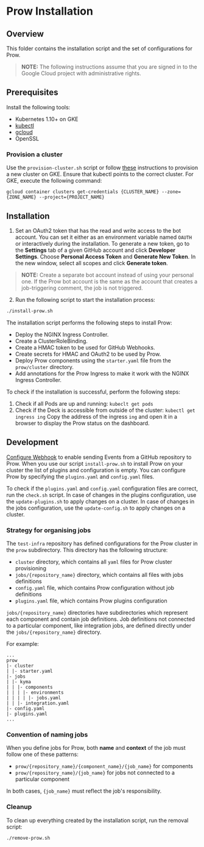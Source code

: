 # Prow Installation

## Overview

This folder contains the installation script and the set of configurations for Prow.

>**NOTE:** The following instructions assume that you are signed in to the Google Cloud project with administrative rights.

## Prerequisites

Install the following tools:

- Kubernetes 1.10+ on GKE
- [kubectl](https://kubernetes.io/docs/tasks/tools/install-kubectl/)
- [gcloud](https://cloud.google.com/sdk/gcloud/)
- OpenSSL

### Provision a cluster
Use the `provision-cluster.sh` script or follow [these](https://github.com/kubernetes/test-infra/blob/master/prow/getting_started.md#create-the-cluster) instructions to provision a new cluster on GKE. Ensure that kubectl points to the correct cluster. For GKE, execute the following command:

```
gcloud container clusters get-credentials {CLUSTER_NAME} --zone={ZONE_NAME} --project={PROJECT_NAME}
```

## Installation

1. Set an OAuth2 token that has the read and write access to the bot account. You can set it either as an environment variable named `OAUTH` or interactively during the installation.
To generate a new token, go to the **Settings** tab of a given GitHub account and click **Developer Settings**. Choose **Personal Access Token** and **Generate New Token**.
In the new window, select all scopes and click **Generate token**.
>**NOTE:** Create a separate bot account instead of using your personal one. If the Prow bot account is the same as the account that creates a job-triggering comment, the job is not triggered.

2. Run the following script to start the installation process:

```bash
./install-prow.sh
```

The installation script performs the following steps to install Prow:

- Deploy the NGINX Ingress Controller.
- Create a ClusterRoleBinding.
- Create a HMAC token to be used for GitHub Webhooks.
- Create secrets for HMAC and OAuth2 to be used by Prow.
- Deploy Prow components using the `starter.yaml` file from the `prow/cluster` directory.
- Add annotations for the Prow Ingress to make it work with the NGINX Ingress Controller.

To check if the installation is successful, perform the following steps:
1. Check if all Pods are up and running:
`kubeclt get pods`
2. Check if the Deck is accessible from outside of the cluster:
`kubectl get ingress ing`
Copy the address of the ingress `ing` and open it in a browser to display the Prow status on the dashboard.

## Development
[Configure Webhook](https://github.com/kubernetes/test-infra/blob/master/prow/getting_started.md#add-the-webhook-to-github) to enable sending Events from a GitHub repository to Prow.
When you use our script `install-prow.sh` to install Prow on your cluster the list of plugins and configuration is empty. You can configure Prow by specifying the `plugins.yaml` and `config.yaml` files. 

To check if the `plugins.yaml` and `config.yaml` configuration files are correct, run the `check.sh` script.
In case of changes in the plugins configuration, use the `update-plugins.sh` to apply changes on a cluster.
In case of changes in the jobs configuration, use the `update-config.sh` to apply changes on a cluster.

### Strategy for organising jobs

The `test-infra` repository has defined configurations for the Prow cluster in the `prow` subdirectory. This directory has the following structure:
- `cluster` directory, which contains all `yaml` files for Prow cluster provisioning
- `jobs/{repository_name}` directory, which contains all files with jobs definitions
- `config.yaml` file, which contains Prow configuration without job definitions
- `plugins.yaml` file, which contains Prow plugins configuration

`jobs/{repository_name}` directories have subdirectories which represent each component and contain job definitions. Job definitions not connected to a particular component, like integration jobs, are defined directly under the `jobs/{repository_name}` directory.

For example:
```
...
prow
|- cluster
| |- starter.yaml
|- jobs
| |- kyma
| | |- components
| | | |- environments
| | | | |- jobs.yaml
| | |- integration.yaml
|- config.yaml
|- plugins.yaml
...
```

### Convention of naming jobs

When you define jobs for Prow, both **name** and **context** of the job must follow one of these patterns:
- `prow/{repository_name}/{component_name}/{job_name}` for components
- `prow/{repository_name}/{job_name}` for jobs not connected to a particular component

In both cases, `{job_name}` must reflect the job's responsibility.

### Cleanup

To clean up everything created by the installation script, run the removal script:

```bash
./remove-prow.sh
```
